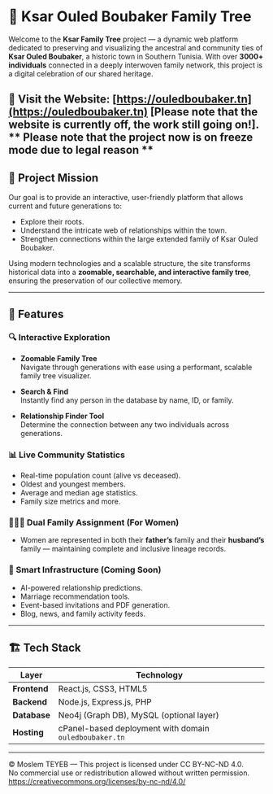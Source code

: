 # 🌳 Ksar Ouled Boubaker Family Tree

Welcome to the **Ksar Family Tree** project — a dynamic web platform dedicated to preserving and visualizing the ancestral and community ties of **Ksar Ouled Boubaker**, a historic town in Southern Tunisia. With over **3000+ individuals** connected in a deeply interwoven family network, this project is a digital celebration of our shared heritage.

🔗 **Visit the Website**: [https://ouledboubaker.tn](https://ouledboubaker.tn) [Please note that the website is currently off, the work still going on!].
** Please note that the project now is on freeze mode due to legal reason **
---

## 📜 Project Mission

Our goal is to provide an interactive, user-friendly platform that allows current and future generations to:

- Explore their roots.
- Understand the intricate web of relationships within the town.
- Strengthen connections within the large extended family of Ksar Ouled Boubaker.

Using modern technologies and a scalable structure, the site transforms historical data into a **zoomable, searchable, and interactive family tree**, ensuring the preservation of our collective memory.

---

## 🚀 Features

### 🔍 Interactive Exploration

- **Zoomable Family Tree**  
  Navigate through generations with ease using a performant, scalable family tree visualizer.

- **Search & Find**  
  Instantly find any person in the database by name, ID, or family.

- **Relationship Finder Tool**  
  Determine the connection between any two individuals across generations.

### 📊 Live Community Statistics

- Real-time population count (alive vs deceased).
- Oldest and youngest members.
- Average and median age statistics.
- Family size metrics and more.

### 👩‍👩‍👧 Dual Family Assignment (For Women)

- Women are represented in both their **father’s** family and their **husband’s** family — maintaining complete and inclusive lineage records.

### 🧠 Smart Infrastructure (Coming Soon)

- AI-powered relationship predictions.
- Marriage recommendation tools.
- Event-based invitations and PDF generation.
- Blog, news, and family activity feeds.

---

## 🏗️ Tech Stack

| Layer         | Technology                    |
|--------------|-------------------------------|
| **Frontend** | React.js, CSS3, HTML5          |
| **Backend**  | Node.js, Express.js, PHP           |
| **Database** | Neo4j (Graph DB), MySQL (optional layer) |
| **Hosting**  | cPanel-based deployment with domain `ouledboubaker.tn` |




---

© Moslem TEYEB — This project is licensed under CC BY-NC-ND 4.0.  
No commercial use or redistribution allowed without written permission.
https://creativecommons.org/licenses/by-nc-nd/4.0/
